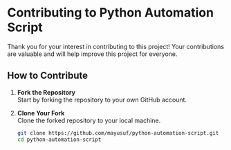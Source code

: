 # Contributing to Python Automation Script

Thank you for your interest in contributing to this project! Your contributions are valuable and will help improve this project for everyone.

## How to Contribute

1. **Fork the Repository**  
   Start by forking the repository to your own GitHub account.

2. **Clone Your Fork**  
   Clone the forked repository to your local machine.
   ```bash
   git clone https://github.com/mayusuf/python-automation-script.git
   cd python-automation-script
